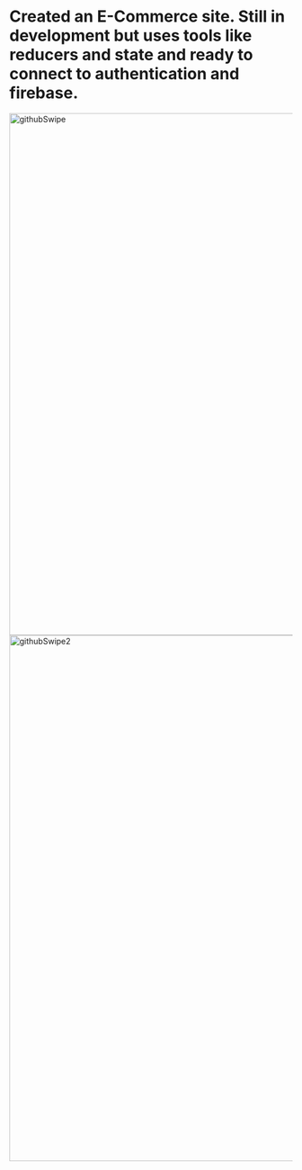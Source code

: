 # Created an E-Commerce site. Still in development but uses tools like reducers and state and ready to connect to authentication and firebase.


<img width="928" alt="githubSwipe" src="https://github.com/d-willie01/E-commerce/assets/109937280/b46fc451-a2ef-41f6-a0f7-9a30b517d038">

<img width="935" alt="githubSwipe2" src="https://github.com/d-willie01/E-commerce/assets/109937280/f669a792-88b2-4a4d-8a6d-b78cbc4098fa">
